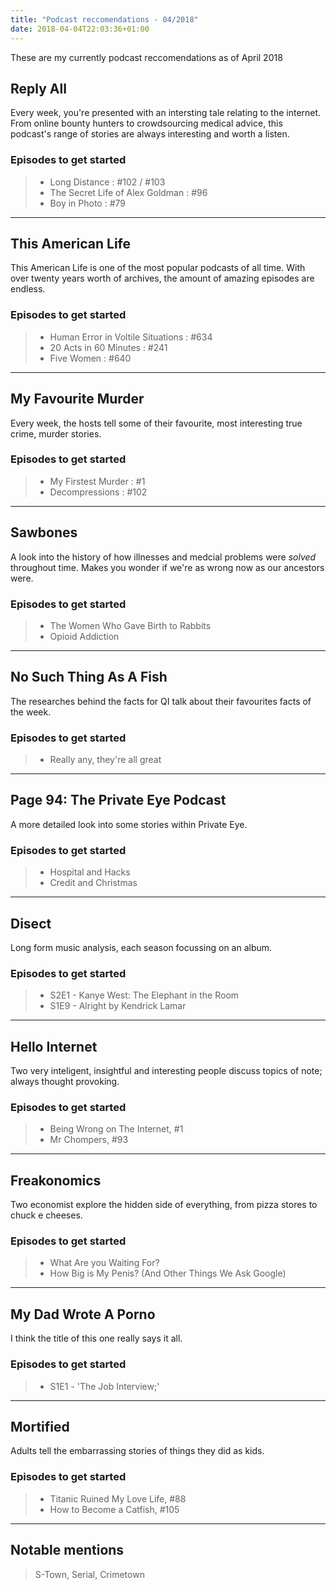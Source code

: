 ```yaml
---
title: "Podcast reccomendations - 04/2018"
date: 2018-04-04T22:03:36+01:00
---
```


These are my currently podcast reccomendations as of April 2018

<!--more-->

Reply All
---------------------

Every week, you're presented with an intersting tale relating to the internet. From online bounty hunters to crowdsourcing medical advice, this podcast's range of stories are always interesting and worth a listen.

### Episodes to get started
>- Long Distance : #102 / #103
>- The Secret Life of Alex Goldman : #96
>- Boy in Photo : #79

***
This American Life
---------------------

This American Life is one of the most popular podcasts of all time. With over twenty years worth of archives, the amount of amazing episodes are endless.

### Episodes to get started
>- Human Error in Voltile Situations : #634
>- 20 Acts in 60 Minutes : #241
>- Five Women : #640


***
My Favourite Murder
---------------------

Every week, the hosts tell some of their favourite, most interesting true crime, murder stories.

### Episodes to get started
>- My Firstest Murder : #1
>- Decompressions : #102

***
Sawbones
---------------------

A look into the history of how illnesses and medcial problems were *solved* throughout time. Makes you wonder if we're as wrong now as our ancestors were.

### Episodes to get started
>- The Women Who Gave Birth to Rabbits
>- Opioid Addiction

***
No Such Thing As A Fish
---------------------

The researches behind the facts for QI talk about their favourites facts of the week.

### Episodes to get started
>- Really any, they're all great

***
Page 94: The Private Eye Podcast
---------------------

A more detailed look into some stories within Private Eye.

### Episodes to get started
>- Hospital and Hacks
>- Credit and Christmas

***
Disect
---------------------

Long form music analysis, each season focussing on an album.

### Episodes to get started
>- S2E1 - Kanye West: The Elephant in the Room
>- S1E9 - Alright by Kendrick Lamar

***
Hello Internet
---------------------

Two very inteligent, insightful and interesting people discuss topics of note; always thought provoking.

### Episodes to get started
>- Being Wrong on The Internet, #1
>- Mr Chompers, #93

***
Freakonomics
---------------------

Two economist explore the hidden side of everything, from pizza stores to chuck e cheeses.

### Episodes to get started
>- What Are you Waiting For?
>- How Big is My Penis? (And Other Things We Ask Google)


***
My Dad Wrote A Porno
---------------------

I think the title of this one really says it all.

### Episodes to get started
>- S1E1 - 'The Job Interview;'

***
Mortified
---------------------

Adults tell the embarrassing stories of things they did as kids.

### Episodes to get started
>- Titanic Ruined My Love Life, #88
>- How to Become a Catfish, #105


***
Notable mentions
---------------------
>S-Town, Serial, Crimetown

